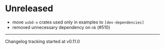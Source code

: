 # Unreleased

- move `usbd-x` crates used only in examples to `[dev-dependencies]`
- removed unnecessary dependency on `nb` (#510)

---

Changelog tracking started at v0.11.0
